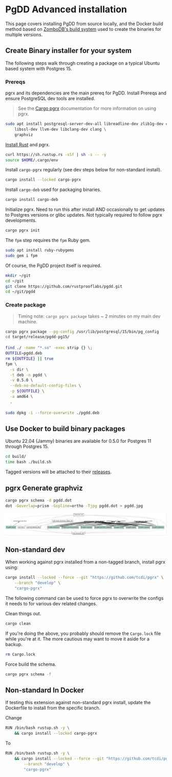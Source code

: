 # PgDD Advanced installation

This page covers installing PgDD from source locally, and the Docker build
method based on [ZomboDB's build system](https://github.com/zombodb/zombodb)
used to create the binaries for multiple versions.


## Create Binary installer for your system

The following steps walk through creating a package on a typical
Ubuntu based system with Postgres 15.


### Prereqs

pgrx and its dependencies are the main prereq for PgDD.
Install Prereqs and ensure PostgreSQL dev tools are installed.

> See the [Cargo pgrx](https://github.com/tcdi/pgrx/tree/master/cargo-pgrx)
documentation for more information on using pgrx.


```bash
sudo apt install postgresql-server-dev-all libreadline-dev zlib1g-dev curl \
    libssl-dev llvm-dev libclang-dev clang \
    graphviz
```

[Install Rust](https://www.rust-lang.org/tools/install) and pgrx.

```bash
curl https://sh.rustup.rs -sSf | sh -s -- -y
source $HOME/.cargo/env
```

Install `cargo-pgrx` regularly (see dev steps below for non-standard install).


```bash
cargo install --locked cargo-pgrx
```


Install `cargo-deb` used for packaging binaries.

```bash
cargo install cargo-deb
```


Initialize pgrx.  Need to run this after install AND occasionally to get updates
to Postgres versions or glibc updates.  Not typically required to follow pgrx
developments.


```bash
cargo pgrx init
```



The `fpm` step requires the `fpm` Ruby gem.

```bash
sudo apt install ruby-rubygems
sudo gem i fpm
```

Of course, the PgDD project itself is required.

```bash
mkdir ~/git
cd ~/git
git clone https://github.com/rustprooflabs/pgdd.git
cd ~/git/pgdd
```

### Create package

> Timing note:  `cargo pgrx package` takes ~ 2 minutes on my main dev machine.


```bash
cargo pgrx package --pg-config /usr/lib/postgresql/15/bin/pg_config
cd target/release/pgdd-pg15/

find ./ -name "*.so" -exec strip {} \;
OUTFILE=pgdd.deb
rm ${OUTFILE} || true
fpm \
  -s dir \
  -t deb -n pgdd \
  -v 0.5.0 \
  --deb-no-default-config-files \
  -p ${OUTFILE} \
  -a amd64 \
  .

sudo dpkg -i --force-overwrite ./pgdd.deb
```



## Use Docker to build binary packages

Ubuntu 22.04 (Jammy) binaries are available for 0.5.0 for Postgres 11
through Postgres 15.


```bash
cd build/
time bash ./build.sh
```

Tagged versions will be attached to their [releases](https://github.com/rustprooflabs/pgdd/releases).


## pgrx Generate graphviz

```bash
cargo pgrx schema -d pgdd.dot
dot -Goverlap=prism -Gspline=ortho -Tjpg pgdd.dot > pgdd.jpg
```

![pgrx dependencies for pgdd](pgdd.jpg)


## Non-standard dev

When working against pgrx installed from a non-tagged branch, install pgrx using:

```bash
cargo install --locked --force --git "https://github.com/tcdi/pgrx" \
    --branch "develop" \
    "cargo-pgrx"
```


The following command can be used to force pgrx to overwrite the configs it needs to
for various dev related changes.

Clean things out.

```bash
cargo clean
```

If you're doing the above, you probably should remove the `Cargo.lock`
file while you're at it.  The more cautious may want to move it aside for a backup.

```bash
rm Cargo.lock
```

Force build the schema.


```bash
cargo pgrx schema -f
```


## Non-standard In Docker

If testing this extension against non-standard pgrx install, update the
Dockerfile to install from the specific branch.

Change

```bash
RUN /bin/bash rustup.sh -y \
    && cargo install --locked cargo-pgrx
```

To

```bash
RUN /bin/bash rustup.sh -y \
    && cargo install --locked --force --git "https://github.com/tcdi/pgrx" \
        --branch "develop" \
        "cargo-pgrx"
```

